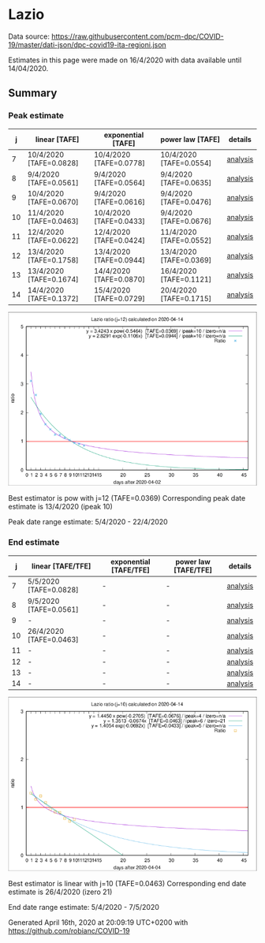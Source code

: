 # Lazio


Data source: https://raw.githubusercontent.com/pcm-dpc/COVID-19/master/dati-json/dpc-covid19-ita-regioni.json

Estimates in this page were made on 16/4/2020 with data available until 14/04/2020.


## Summary 

### Peak estimate 
|j|linear [TAFE]|exponential [TAFE]|power law [TAFE]|details|
|---|----|-----------|---------|-------|
|7|10/4/2020 [TAFE=0.0828]|10/4/2020 [TAFE=0.0778]|10/4/2020 [TAFE=0.0554]|[analysis](COVID-19_lazio_j7_2020-04-14.md)|
|8|9/4/2020 [TAFE=0.0561]|9/4/2020 [TAFE=0.0564]|9/4/2020 [TAFE=0.0635]|[analysis](COVID-19_lazio_j8_2020-04-14.md)|
|9|10/4/2020 [TAFE=0.0670]|9/4/2020 [TAFE=0.0616]|9/4/2020 [TAFE=0.0476]|[analysis](COVID-19_lazio_j9_2020-04-14.md)|
|10|11/4/2020 [TAFE=0.0463]|10/4/2020 [TAFE=0.0433]|9/4/2020 [TAFE=0.0676]|[analysis](COVID-19_lazio_j10_2020-04-14.md)|
|11|12/4/2020 [TAFE=0.0622]|12/4/2020 [TAFE=0.0424]|11/4/2020 [TAFE=0.0552]|[analysis](COVID-19_lazio_j11_2020-04-14.md)|
|12|13/4/2020 [TAFE=0.1758]|13/4/2020 [TAFE=0.0944]|13/4/2020 [TAFE=0.0369]|[analysis](COVID-19_lazio_j12_2020-04-14.md)|
|13|13/4/2020 [TAFE=0.1674]|14/4/2020 [TAFE=0.0870]|16/4/2020 [TAFE=0.1121]|[analysis](COVID-19_lazio_j13_2020-04-14.md)|
|14|14/4/2020 [TAFE=0.1372]|15/4/2020 [TAFE=0.0729]|20/4/2020 [TAFE=0.1715]|[analysis](COVID-19_lazio_j14_2020-04-14.md)|

![best peak estimate](COVID-19_lazio_j12_2020-04-14.png)

Best estimator is pow with j=12 (TAFE=0.0369)
Corresponding peak date estimate is 13/4/2020 (ipeak 10)


Peak date range estimate: 5/4/2020 - 22/4/2020

### End estimate 
|j|linear [TAFE/TFE]|exponential [TAFE/TFE]|power law [TAFE/TFE]|details|
|---|----|-----------|---------|-------|
|7|5/5/2020 [TAFE=0.0828]|-|-|[analysis](COVID-19_lazio_j7_2020-04-14.md)|
|8|9/5/2020 [TAFE=0.0561]|-|-|[analysis](COVID-19_lazio_j8_2020-04-14.md)|
|9|-|-|-|[analysis](COVID-19_lazio_j9_2020-04-14.md)|
|10|26/4/2020 [TAFE=0.0463]|-|-|[analysis](COVID-19_lazio_j10_2020-04-14.md)|
|11|-|-|-|[analysis](COVID-19_lazio_j11_2020-04-14.md)|
|12|-|-|-|[analysis](COVID-19_lazio_j12_2020-04-14.md)|
|13|-|-|-|[analysis](COVID-19_lazio_j13_2020-04-14.md)|
|14|-|-|-|[analysis](COVID-19_lazio_j14_2020-04-14.md)|

![best zero estimate](COVID-19_lazio_j10_2020-04-14.png)

Best estimator is linear with j=10 (TAFE=0.0463)
Corresponding end date estimate is 26/4/2020 (izero 21)


End date range estimate: 5/4/2020 - 7/5/2020

Generated April 16th, 2020 at 20:09:19 UTC+0200 with https://github.com/robianc/COVID-19
